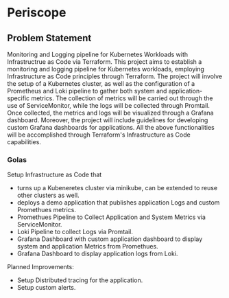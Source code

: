 # Periscope

## Problem Statement

Monitoring and Logging pipeline for Kubernetes Workloads with Infrastructrue as Code via Terraform. This project aims to establish a monitoring and logging pipeline for Kubernetes workloads, employing Infrastructure as Code principles through Terraform. The project will involve the setup of a Kubernetes cluster, as well as the configuration of a Prometheus and Loki pipeline to gather both system and application-specific metrics. The collection of metrics will be carried out through the use of ServiceMonitor, while the logs will be collected through Promtail. Once collected, the metrics and logs will be visualized through a Grafana dashboard. Moreover, the project will include guidelines for developing custom Grafana dashboards for applications. All the above functionalities will be accomplished through Terraform's Infrastructure as Code capabilities.

### Golas

Setup Infrastructure as Code that

- turns up a Kubeneretes cluster via minikube, can be extended to reuse other clusters as well.
- deploys a demo application that publishes application Logs and custom Promethues metrics.
- Promethues Pipeline to Collect Application and System Metrics via ServiceMonitor.
- Loki Pipeline to collect Logs via Promtail.
- Grafana Dashboard with custom application dashboard to display system and application Metrics from Promethues.
- Grafana Dashboard to display application logs from Loki.

Planned Improvements:

- Setup Distributed tracing for the application.
- Setup custom alerts.
